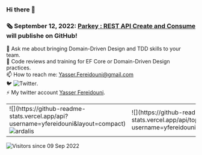 ### Hi there 👋
<!--
**yfereidouni/yfereidouni** is a ✨ _special_ ✨ repository because its `README.md` (this file) appears on your GitHub profile.
-->
### :newspaper_roll: September 12, 2022: [Parkey : REST API Create and Consume](https://github.com/yfereidouni/Parky.git) will publishe on GitHub! 
💬 Ask me about bringing Domain-Driven Design and TDD skills to your team.  
:brain: Code reviews and training for EF Core or Domain-Driven Design practices.  
📫 How to reach me: Yasser.Fereidouni@gmail.com   
🐦 ![Twitter](https://img.shields.io/twitter/follow/fereidouni?style=social).  
⚡ My twitter account [Yasser Fereidouni](https://twitter.com/fereidouni).

<table>
	<tr>
		<td>
			![](https://github-readme-stats.vercel.app/api?username=yfereidouni&layout=compact)
			<div>
				<img align="center" src="https://github-readme-stats.vercel.app/api?username=ardalis&show_icons=true&theme=dark" alt="ardalis" />
			<div/>
		</td>
		<td>
			![](https://github-readme-stats.vercel.app/api/top-langs/?username=yfereidouni&layout=compact)
		</td>
	</tr>
</table>

![Visitors since 09 Sep 2022](https://visitor-badge.glitch.me/badge?page_id=yfereidouni.yfereidouni)

